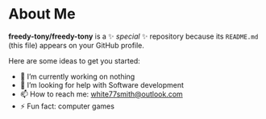 # About Me


**freedy-tony/freedy-tony** is a ✨ _special_ ✨ repository because its `README.md` (this file) appears on your GitHub profile.

Here are some ideas to get you started:

- 🔭 I’m currently working on nothing
- 🤔 I’m looking for help with Software development
- 📫 How to reach me: white77smith@outlook.com
- ⚡ Fun fact: computer games

